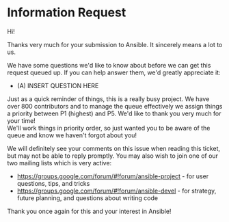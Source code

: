 Information Request
===================

Hi!

Thanks very much for your submission to Ansible.  It sincerely means a lot to us. 

We have some questions we'd like to know about before we can get this request queued up.   If you can help answer them, we'd greatly appreciate it:

   * (A) INSERT QUESTION HERE

Just as a quick reminder of things, this is a really busy project.  We have over 800 contributors and to manage the queue effectively
we assign things a priority between P1 (highest) and P5.  We'd like to thank you very much for your time!  
We'll work things in priority order, so just wanted you to be aware of the queue and know we haven't forgot about you!

We will definitely see your comments on this issue when reading this ticket, but may not be able to reply promptly.  You may also wish to join one of our two mailing lists
which is very active:

   * https://groups.google.com/forum/#!forum/ansible-project - for user questions, tips, and tricks
   * https://groups.google.com/forum/#!forum/ansible-devel - for strategy, future planning, and questions about writing code

Thank you once again for this and your interest in Ansible!

